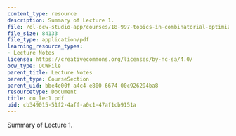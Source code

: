 ```yaml
---
content_type: resource
description: Summary of Lecture 1.
file: /ol-ocw-studio-app/courses/18-997-topics-in-combinatorial-optimization-spring-2004/cb34901551f24affa0c147af1cb9151a_co_lec1.pdf
file_size: 84133
file_type: application/pdf
learning_resource_types:
- Lecture Notes
license: https://creativecommons.org/licenses/by-nc-sa/4.0/
ocw_type: OCWFile
parent_title: Lecture Notes
parent_type: CourseSection
parent_uid: bbe4c00f-a4c4-e800-6674-00c926294ba8
resourcetype: Document
title: co_lec1.pdf
uid: cb349015-51f2-4aff-a0c1-47af1cb9151a
---
```

Summary of Lecture 1.